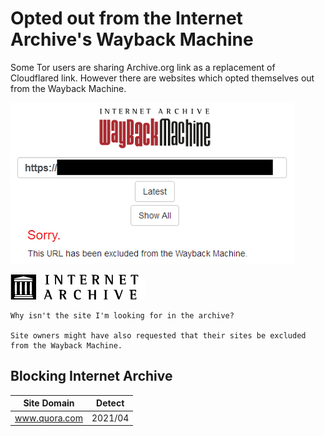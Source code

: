 # Opted out from the Internet Archive's Wayback Machine


Some Tor users are sharing Archive.org link as a replacement of Cloudflared link.
However there are websites which opted themselves out from the Wayback Machine.


![](../../image/iaorg_sorry.jpg)


[![](../../image/__archiveorg.jpg)](https://web.archive.org/web/20210311125435/https://help.archive.org/hc/en-us/articles/360004651732-Using-The-Wayback-Machine)

```
Why isn't the site I'm looking for in the archive?

Site owners might have also requested that their sites be excluded from the Wayback Machine.
```


## Blocking Internet Archive


[//]: # (do not edit this line; FREEDOM)


| Site Domain | Detect |
| ----- | ----- |
| www.quora.com | 2021/04 |
